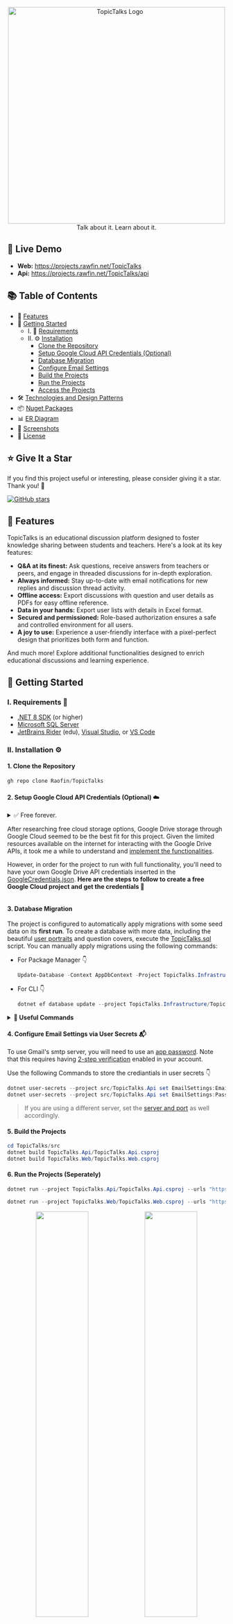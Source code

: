 <p align= "center">
    <img src="src\TopicTalks.Web\wwwroot\img\logo.svg" title="TopicTalks Logo" alt="TopicTalks Logo" width="500px">
    <br/>
    Talk about it. Learn about it.
</p>

## 🔴 Live Demo

- **Web:** https://projects.rawfin.net/TopicTalks 
- **Api:** https://projects.rawfin.net/TopicTalks/api


## 📚 Table of Contents

- 💎 [Features](#-features)
- 🚀 [Getting Started](#-getting-started)
  - I. 📝 [Requirements](#i-requirements-)
  - II. ⚙️ [Installation](#ii-installation-%EF%B8%8F)
      - [Clone the Repository](#1-clone-the-repository)
      - [Setup Google Cloud API Credentials (Optional)️](#2-setup-google-cloud-api-credentials-optional-%EF%B8%8F)
      - [Database Migration](#3-database-migration)
      - [Configure Email Settings](#4-configure-email-settings-via-user-secrets-)
      - [Build the Projects](#5-build-the-projects)
      - [Run the Projects](#6-run-the-projects-seperately)
      - [Access the Projects](#7-access-the-projects-)
- 🛠️ [Technologies and Design Patterns](#%EF%B8%8F-technologies-and-design-patterns)
- 📦 [Nuget Packages](#-nuget-packages)
- 📊 [ER Diagram](#-er-diagram)
- 📸 [Screenshots](#-screenshots)
- 🪪 [License](#-license)


## ⭐ Give It a Star

If you find this project useful or interesting, please consider giving it a star. Thank you! 🤗

[![GitHub stars](https://img.shields.io/github/stars/Raofin/TopicTalks?style=social)](https://github.com/Raofin/TopicTalks/stargazers)


## 💎 Features
TopicTalks is an educational discussion platform designed to foster knowledge sharing between students and teachers. Here's a look at its key features:

* **Q&A at its finest:** Ask questions, receive answers from teachers or peers, and engage in threaded discussions for in-depth exploration.
* **Always informed:** Stay up-to-date with email notifications for new replies and discussion thread activity.
* **Offline access:** Export discussions with question and user details as PDFs for easy offline reference.
* **Data in your hands:** Export user lists with details in Excel format.
* **Secured and permissioned:** Role-based authorization ensures a safe and controlled environment for all users.
* **A joy to use:** Experience a user-friendly interface with a pixel-perfect design that prioritizes both form and function. 

And much more! Explore additional functionalities designed to enrich educational discussions and learning experience.


## 🚀 Getting Started

### I. Requirements 📝

* [.NET 8 SDK](https://dotnet.microsoft.com/en-us/download/dotnet/8.0) (or higher)
* [Microsoft SQL Server](https://www.microsoft.com/en-us/sql-server/sql-server-downloads#:~:text=Download%20now-,Express,-SQL%20Server%202022)
* [JetBrains Rider](https://www.jetbrains.com/community/education/#students) (edu), [Visual Studio](https://visualstudio.microsoft.com/vs/community), or [VS Code](https://code.visualstudio.com)

### II. Installation ⚙️

#### 1. Clone the Repository
  ```powershell
  gh repo clone Raofin/TopicTalks
  ```

#### 2. Setup Google Cloud API Credentials (Optional) ☁️

<details><summary>
✅ Free forever.<br>

After researching free cloud storage options, Google Drive storage through Google Cloud seemed to be the best fit for this project. Given the limited resources available on the internet for interacting with the Google Drive APIs, it took me a while to understand and [implement the functionalities](src/TopicTalks.Infrastructure/Services/Cloud/GoogleCloud.cs). 

However, in order for the project to run with full functionality, you'll need to have your own Google Drive API credentials inserted in the [GoogleCredentials.json](src/TopicTalks.Api/GoogleCredentials.json). <b>Here are the steps to follow to create a free Google Cloud project and get the credentials 🔽</b></summary>

1. Create a project in the [Google Cloud Console](https://console.cloud.google.com/projectcreate)
2. Enable [Google Drive API](https://console.cloud.google.com/apis/library/drive.googleapis.com) for the project<br>
<img src="assets/google/1.png" style="width: 35%"><br>
3. Select `Create Credentials`<br>
<img src="assets/google/2.png" style="width: 35%"><br>
4. Select `Application Data` -> Click `Next`<br>
<img src="assets/google/3.png" style="width: 35%"><br>
5. Fill out the details -> Select `Owner` in Role -> Click `Done`<br>
<img src="assets/google/4.png" style="width: 35%"><br>
6. Go to [Service Accounts](https://console.cloud.google.com/iam-admin/serviceaccounts) -> Select the newly created service account
7. Select `Keys` -> Click `Add Key` -> Choose JSON -> Click `Create`<br>(The credentials `json` file should be automatically downloaded)<br>
<img src="assets/google/5.png" style="width: 35%"><br>
8. Open the file and copy the value of `client_email`
9. Go to [Google Drive](https://drive.google.com/drive) -> Create a folder named `TopicTalks`
10. Share the folder with the `client_email`<br>
<img src="assets/google/6.png" style="width: 35%"><br>
11. Finally, paste everything from the downloaded `json` file into [GoogleCredentials.json](src/TopicTalks.Api/GoogleCredentials.json)
12. [Star this project](https://github.com/Raofin/TopicTalks)
</details>

#### 3. Database Migration
  The project is configured to automatically apply migrations with some seed data on its **first run**. To create a database with more data, including the beautiful [user portraits](assets/portraits) and question covers, execute the [TopicTalks.sql](src/TopicTalks.Infrastructure/Persistence/DatabaseScripts/TopicTalks.sql) script. You can manually apply migrations using the following commands:
  * For Package Manager 👇
      ```powershell
      Update-Database -Context AppDbContext -Project TopicTalks.Infrastructure -StartupProject TopicTalks.Api
      ```
  * For CLI 👇
      ```powershell
      dotnet ef database update --project TopicTalks.Infrastructure/TopicTalks.Infrastructure.csproj --startup-project TopicTalks.Api/TopicTalks.Api.csproj
      ```

<details>
  <summary><b>🌻 Useful Commands</b></summary>
    
```powershell
Add-Migration Init -Context AppDbContext -Project TopicTalks.Infrastructure -StartupProject TopicTalks.Api
```
```powershell
Remove-Migration -Project TopicTalks.Infrastructure -StartupProject TopicTalks.Api -Force
```
```powershell
Update-Database -Context AppDbContext -Project TopicTalks.Infrastructure -StartupProject TopicTalks.Api
```
```powershell
Update-Database -Migration Init -Context AppDbContext -Project TopicTalks.Infrastructure -StartupProject TopicTalks.Api
```
</details>  

#### 4. Configure Email Settings via User Secrets 📬
To use Gmail's smtp server, you will need to use an [app password](https://myaccount.google.com/apppasswords). Note that this requires having [2-step verification](https://myaccount.google.com/signinoptions/two-step-verification/enroll-welcome) enabled in your account.

Use the following Commands to store the crediantials in user secrets 👇

```powershell
dotnet user-secrets --project src/TopicTalks.Api set EmailSettings:Email you@gmail.com
dotnet user-secrets --project src/TopicTalks.Api set EmailSettings:Password your-password
```

> If you are using a different server, set the [server and port](src/TopicTalks.Api/appsettings.json#L11-L17) as well accordingly.


#### 5. Build the Projects
  ```powershell
  cd TopicTalks/src
  dotnet build TopicTalks.Api/TopicTalks.Api.csproj
  dotnet build TopicTalks.Web/TopicTalks.Web.csproj

  ```

#### 6. Run the Projects (Seperately)
  ```powershell
  dotnet run --project TopicTalks.Api/TopicTalks.Api.csproj --urls "https://localhost:9998"
  ```
  ```powershell
  dotnet run --project TopicTalks.Web/TopicTalks.Web.csproj --urls "https://localhost:9999"
  ```

<p align= "center">
  <img src="assets/17.jpg" width="49%">
  <img src="assets/18.jpg" width="49%">
</p>

#### 7. Access the Projects 🌐
* API: https://localhost:9998
* Web: https://localhost:9999


## 🛠️ Technologies and Design Patterns

### Frameworks 🔧
  * ASP.NET Core 8.0 Web API
  * ASP.NET Core 8.0 MVC
  * Entity Framework Core 8.0
### Database 🛢
  * Microsoft SQL Server
### Frontend Library 📑
  * jQuery
  * jQuery Validate
  * Bootstrap 5
  * Popper.js
  * Tippy.js
  * FontFace Observer
### Architectural and Design Patterns 📐
  * Clean Architecture 🦾
  * Result Pattern
  * Database Code First Approach with Fluent API
  * Repository Pattern
  * Unit of Work (UoW)


## 📦 Nuget Packages 

| Package Name     | Used to 👇                                                                                                                    |
| ---------------- | ----------------------------------------------------------------------------------------------------------------------------- |
| [Swashbuckle](https://www.nuget.org/packages/Swashbuckle.AspNetCore/) | Generate API documentation from Web API controllers                      |
| [ErrorOr](https://www.nuget.org/packages/ErrorOr) | Handle errors and return results efficiently                                                 |
| [Serilog](https://www.nuget.org/packages/Serilog) |  Log events in a very structured way                                                         |
| [FluentValidation](https://www.nuget.org/packages/FluentValidation.AspNetCore) | Apply server-side data validation rules                         |
| [FluentEmail](https://www.nuget.org/packages/FluentEmail.Smtp) |  Send emails using SMTP servers                                                 |
| [Google Apis](https://www.nuget.org/packages/Google.Apis.Drive.v3) | 	Interact with cloud storage                                                |
| [DinkToPdf](https://www.nuget.org/packages/DinkToPdf) | Generate beautiful PDFs from HTML                                                        |
| [ClosedXML](https://www.nuget.org/packages/ClosedXML) | Generate Excel (.xlsx) files                                                             |
| [WebOptimizer](https://www.nuget.org/packages/LigerShark.WebOptimizer.Core) | Bundle and minify CSS & JavaScript files for faster loading        |
| [WebMarkupMin](https://www.nuget.org/packages/WebMarkupMin.AspNetCore8) | Minify MVC HTML content to reduce file size for improved performance   |

## 📊 ER Diagram

<img src="assets/diagram.svg" title="TopicTalks Logo" alt="TopicTalks Logo" width="1200">


## 📸 Screenshots

View at 👉 [be.net/TopicTalks](https://www.be.net/gallery/195808869/TopicTalks)

<p align= "center">
    <img src="assets/01.jpg">
    <img src="assets/02.jpg">
    <img src="assets/03.jpg">
    <img src="assets/04.jpg">
    <img src="assets/05.jpg">
    <img src="assets/06.jpg">
    <img src="assets/07.jpg">
    <img src="assets/08.jpg">
    <img src="assets/09.jpg">
    <img src="assets/10.jpg">
    <img src="assets/11.jpg">
    <img src="assets/12.jpg">
    <img src="assets/13.jpg">
    <img src="assets/14.jpg">
    <img src="assets/15.jpg">
    <img src="assets/16.jpg">
<p/>

## 🪪 License

Distributed under the BSD 3-Clause License. See [LICENSE](LICENSE) for more information.